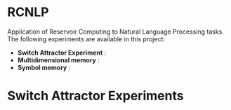 # RCNLP
Application of Reservoir Computing to Natural Language Processing tasks.
The following experiments are available in this project:

- <b>Switch Attractor Experiment</b> :
- <b>Multidimensional memory</b> :
- <b>Symbol memory</b> :

# Switch Attractor Experiments
